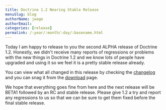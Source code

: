 ```yaml
---
title: Doctrine 1.2 Nearing Stable Release
menuSlug: blog
authorName: jwage 
authorEmail: 
categories: [release]
permalink: /:year/:month/:day/:basename.html
---
```

Today I am happy to release to you the second ALPHA release of Doctrine
1.2. Honestly, we didn't receive many reports of regressions or problems
with the new things in Doctrine 1.2 and we know lots of people have
upgraded and using it so we feel it is a pretty stable release already.

You can view what all changed in this release by checking the
[changelog](http://www.doctrine-project.org/change_log/1_2_0_ALPHA2) and
you can snag it from the
[download](http://www.doctrine-project.org/download) page.

We hope that everything goes fine from here and the next release will be
BETA1 followed by an RC and stable release. Please give 1.2 a try and
report any regressions to us so that we can be sure to get them fixed
before the final stable release.
